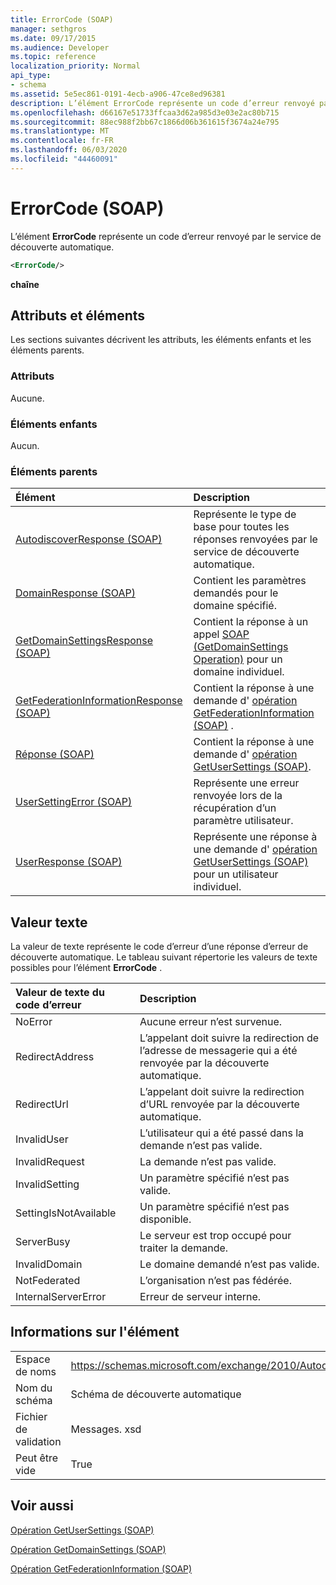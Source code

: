```yaml
---
title: ErrorCode (SOAP)
manager: sethgros
ms.date: 09/17/2015
ms.audience: Developer
ms.topic: reference
localization_priority: Normal
api_type:
- schema
ms.assetid: 5e5ec861-0191-4ecb-a906-47ce8ed96381
description: L’élément ErrorCode représente un code d’erreur renvoyé par le service de découverte automatique.
ms.openlocfilehash: d66167e51733ffcaa3d62a985d3e03e2ac80b715
ms.sourcegitcommit: 88ec988f2bb67c1866d06b361615f3674a24e795
ms.translationtype: MT
ms.contentlocale: fr-FR
ms.lasthandoff: 06/03/2020
ms.locfileid: "44460091"
---
```

# <a name="errorcode-soap"></a>ErrorCode (SOAP)

L’élément **ErrorCode** représente un code d’erreur renvoyé par le service de découverte automatique. 
  
```XML
<ErrorCode/>
```

 **chaîne**
## <a name="attributes-and-elements"></a>Attributs et éléments

Les sections suivantes décrivent les attributs, les éléments enfants et les éléments parents.
  
### <a name="attributes"></a>Attributs

Aucune.
  
### <a name="child-elements"></a>Éléments enfants

Aucun.
  
### <a name="parent-elements"></a>Éléments parents

|**Élément**|**Description**|
|:-----|:-----|
|[AutodiscoverResponse (SOAP)](autodiscoverresponse-soap.md) <br/> |Représente le type de base pour toutes les réponses renvoyées par le service de découverte automatique.  <br/> |
|[DomainResponse (SOAP)](domainresponse-soap.md) <br/> |Contient les paramètres demandés pour le domaine spécifié.  <br/> |
|[GetDomainSettingsResponse (SOAP)](getdomainsettingsresponse-soap.md) <br/> |Contient la réponse à un appel [SOAP (GetDomainSettings Operation)](getdomainsettings-operation-soap.md) pour un domaine individuel.  <br/> |
|[GetFederationInformationResponse (SOAP)](getfederationinformationresponse-soap.md) <br/> |Contient la réponse à une demande d' [opération GetFederationInformation (SOAP)](getfederationinformation-operation-soap.md) .  <br/> |
|[Réponse (SOAP)](response-soap.md) <br/> |Contient la réponse à une demande d' [opération GetUserSettings (SOAP)](getusersettings-operation-soap.md).  <br/> |
|[UserSettingError (SOAP)](usersettingerror-soap.md) <br/> |Représente une erreur renvoyée lors de la récupération d’un paramètre utilisateur.  <br/> |
|[UserResponse (SOAP)](userresponse-soap.md) <br/> |Représente une réponse à une demande d' [opération GetUserSettings (SOAP)](getusersettings-operation-soap.md) pour un utilisateur individuel.  <br/> |
   
## <a name="text-value"></a>Valeur texte

La valeur de texte représente le code d’erreur d’une réponse d’erreur de découverte automatique. Le tableau suivant répertorie les valeurs de texte possibles pour l’élément **ErrorCode** . 
  
|**Valeur de texte du code d’erreur**|**Description**|
|:-----|:-----|
|NoError  <br/> |Aucune erreur n’est survenue.  <br/> |
|RedirectAddress  <br/> |L’appelant doit suivre la redirection de l’adresse de messagerie qui a été renvoyée par la découverte automatique.  <br/> |
|RedirectUrl  <br/> |L’appelant doit suivre la redirection d’URL renvoyée par la découverte automatique.  <br/> |
|InvalidUser  <br/> |L’utilisateur qui a été passé dans la demande n’est pas valide.  <br/> |
|InvalidRequest  <br/> |La demande n’est pas valide.  <br/> |
|InvalidSetting  <br/> |Un paramètre spécifié n’est pas valide.  <br/> |
|SettingIsNotAvailable  <br/> |Un paramètre spécifié n’est pas disponible.  <br/> |
|ServerBusy  <br/> |Le serveur est trop occupé pour traiter la demande.  <br/> |
|InvalidDomain  <br/> |Le domaine demandé n’est pas valide.  <br/> |
|NotFederated  <br/> |L’organisation n’est pas fédérée.  <br/> |
|InternalServerError  <br/> |Erreur de serveur interne.  <br/> |
   
## <a name="element-information"></a>Informations sur l'élément

|||
|:-----|:-----|
|Espace de noms  <br/> |https://schemas.microsoft.com/exchange/2010/Autodiscover  <br/> |
|Nom du schéma  <br/> |Schéma de découverte automatique  <br/> |
|Fichier de validation  <br/> |Messages. xsd  <br/> |
|Peut être vide  <br/> |True  <br/> |
   
## <a name="see-also"></a>Voir aussi



[Opération GetUserSettings (SOAP)](getusersettings-operation-soap.md)
  
[Opération GetDomainSettings (SOAP)](getdomainsettings-operation-soap.md)
  
[Opération GetFederationInformation (SOAP)](getfederationinformation-operation-soap.md)

